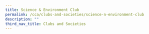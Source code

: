 ```yaml
---
title: Science & Environment Club
permalink: /cca/clubs-and-societies/science-n-environment-club
description: ""
third_nav_title: Clubs and Societies
---
```

